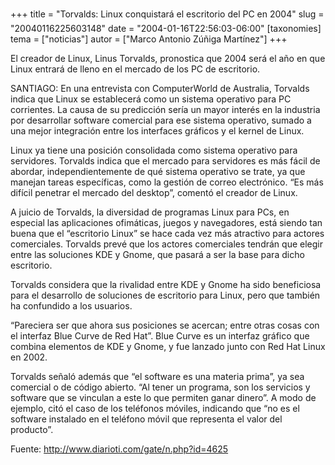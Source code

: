 +++
title = "Torvalds: Linux conquistará el escritorio del PC en 2004"
slug = "20040116225603148"
date = "2004-01-16T22:56:03-06:00"
[taxonomies]
tema = ["noticias"]
autor = ["Marco Antonio Zúñiga Martínez"]
+++

El creador de Linux, Linus Torvalds, pronostica que 2004 será el año en
que Linux entrará de lleno en el mercado de los PC de escritorio.

SANTIAGO: En una entrevista con ComputerWorld de Australia, Torvalds
indica que Linux se establecerá como un sistema operativo para PC
corrientes. La causa de su predicción sería un mayor interés en la
industria por desarrollar software comercial para ese sistema operativo,
sumado a una mejor integración entre los interfaces gráficos y el kernel
de Linux.

<!-- more -->
Linux ya tiene una posición consolidada como sistema operativo para
servidores. Torvalds indica que el mercado para servidores es más fácil
de abordar, independientemente de qué sistema operativo se trate, ya que
manejan tareas específicas, como la gestión de correo electrónico. “Es
más difícil penetrar el mercado del desktop”, comentó el creador de
Linux.

A juicio de Torvalds, la diversidad de programas Linux para PCs, en
especial las aplicaciones ofimáticas, juegos y navegadores, está siendo
tan buena que el “escritorio Linux” se hace cada vez más atractivo para
actores comerciales. Torvalds prevé que los actores comerciales tendrán
que elegir entre las soluciones KDE y Gnome, que pasará a ser la base
para dicho escritorio.

Torvalds considera que la rivalidad entre KDE y Gnome ha sido
beneficiosa para el desarrollo de soluciones de escritorio para Linux,
pero que también ha confundido a los usuarios.

“Pareciera ser que ahora sus posiciones se acercan; entre otras cosas
con el interfaz Blue Curve de Red Hat”. Blue Curve es un interfaz
gráfico que combina elementos de KDE y Gnome, y fue lanzado junto con
Red Hat Linux en 2002.

Torvalds señaló además que “el software es una materia prima”, ya sea
comercial o de código abierto. “Al tener un programa, son los servicios
y software que se vinculan a este lo que permiten ganar dinero”. A modo
de ejemplo, citó el caso de los teléfonos móviles, indicando que “no es
el software instalado en el teléfono móvil que representa el valor del
producto”.

Fuente: http://www.diarioti.com/gate/n.php?id=4625
